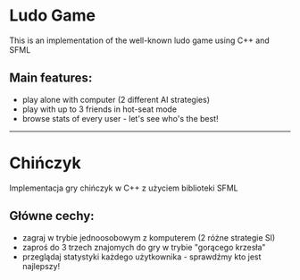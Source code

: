 # Ludo Game

This is an implementation of the well-known ludo game using C++ and SFML

## Main features:

* play alone with computer (2 different AI strategies)
* play with up to 3 friends in hot-seat mode
* browse stats of every user - let's see who's the best!
---
# Chińczyk

Implementacja gry chińczyk w C++ z użyciem biblioteki SFML

## Główne cechy:

* zagraj w trybie jednoosobowym z komputerem (2 różne strategie SI)
* zaproś do 3 trzech znajomych do gry w trybie "gorącego krzesła"
* przeglądaj statystyki każdego użytkownika - sprawdźmy kto jest najlepszy!
